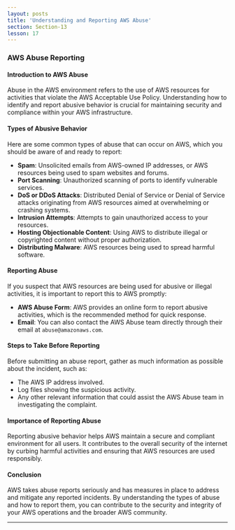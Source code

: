 ```yaml
---
layout: posts
title: 'Understanding and Reporting AWS Abuse'
section: Section-13
lesson: 17
---
```


### AWS Abuse Reporting

#### Introduction to AWS Abuse

Abuse in the AWS environment refers to the use of AWS resources for activities that violate the AWS Acceptable Use Policy. Understanding how to identify and report abusive behavior is crucial for maintaining security and compliance within your AWS infrastructure.

#### Types of Abusive Behavior

Here are some common types of abuse that can occur on AWS, which you should be aware of and ready to report:

- **Spam**: Unsolicited emails from AWS-owned IP addresses, or AWS resources being used to spam websites and forums.
- **Port Scanning**: Unauthorized scanning of ports to identify vulnerable services.
- **DoS or DDoS Attacks**: Distributed Denial of Service or Denial of Service attacks originating from AWS resources aimed at overwhelming or crashing systems.
- **Intrusion Attempts**: Attempts to gain unauthorized access to your resources.
- **Hosting Objectionable Content**: Using AWS to distribute illegal or copyrighted content without proper authorization.
- **Distributing Malware**: AWS resources being used to spread harmful software.

#### Reporting Abuse

If you suspect that AWS resources are being used for abusive or illegal activities, it is important to report this to AWS promptly:

- **AWS Abuse Form**: AWS provides an online form to report abusive activities, which is the recommended method for quick response.
- **Email**: You can also contact the AWS Abuse team directly through their email at `abuse@amazonaws.com`.

#### Steps to Take Before Reporting

Before submitting an abuse report, gather as much information as possible about the incident, such as:

- The AWS IP address involved.
- Log files showing the suspicious activity.
- Any other relevant information that could assist the AWS Abuse team in investigating the complaint.

#### Importance of Reporting Abuse

Reporting abusive behavior helps AWS maintain a secure and compliant environment for all users. It contributes to the overall security of the internet by curbing harmful activities and ensuring that AWS resources are used responsibly.

#### Conclusion

AWS takes abuse reports seriously and has measures in place to address and mitigate any reported incidents. By understanding the types of abuse and how to report them, you can contribute to the security and integrity of your AWS operations and the broader AWS community.

---
